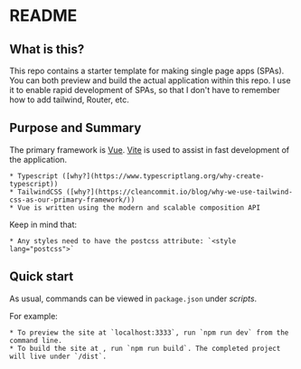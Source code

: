 # README

## What is this?

This repo contains a starter template for making single page apps (SPAs).
You can both preview and build the actual application within this repo.
I use it to enable rapid development of SPAs, so that I don't have to remember how to add tailwind, Router, etc.

## Purpose and Summary

The primary framework is [Vue](https://vuejs.org).
[Vite](https://vitejs.dev) is used to assist in fast development of the application.

	* Typescript ([why?](https://www.typescriptlang.org/why-create-typescript))
	* TailwindCSS ([why?](https://cleancommit.io/blog/why-we-use-tailwind-css-as-our-primary-framework/))
	* Vue is written using the modern and scalable composition API

Keep in mind that:

	* Any styles need to have the postcss attribute: `<style lang="postcss">`

## Quick start

As usual, commands can be viewed in `package.json` under _scripts_.

For example:

	* To preview the site at `localhost:3333`, run `npm run dev` from the command line.
	* To build the site at , run `npm run build`. The completed project will live under `/dist`.
